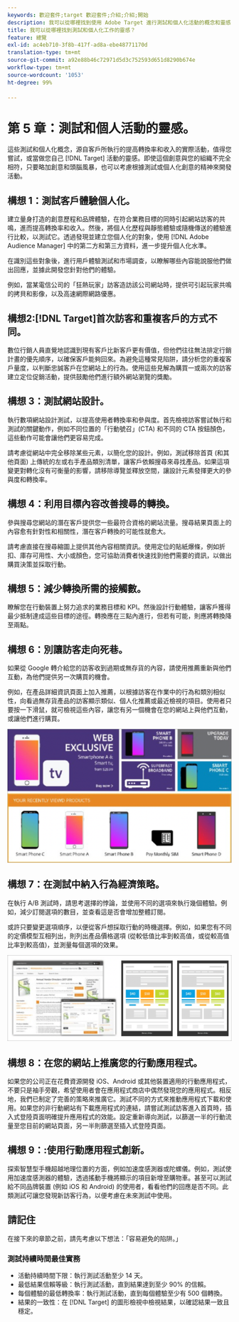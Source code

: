 ```yaml
---
keywords: 歡迎套件;target 歡迎套件;介紹;介紹;開始
description: 我可以從哪裡找到使用 Adobe Target 進行測試和個人化活動的概念和靈感？
title: 我可以從哪裡找到測試和個人化工作的靈感？
feature: 總覽
exl-id: ac4eb710-3f8b-417f-ad8a-ebe48771170d
translation-type: tm+mt
source-git-commit: a92e88b46c72971d5d3c752593d651d8290b674e
workflow-type: tm+mt
source-wordcount: '1053'
ht-degree: 99%

---
```


# 第 5 章：測試和個人活動的靈感。

這些測試和個人化概念，源自客戶所執行的提高轉換率和收入的實際活動，值得您嘗試，或當做您自己 [!DNL Target] 活動的靈感。即使這個創意與您的組織不完全相符，只要略加創意和頭腦風暴，也可以考慮根據測試或個人化創意的精神來開發活動。

## 構想 1：測試客戶體驗個人化。

建立量身打造的創意歷程和品牌體驗，在符合業務目標的同時引起網站訪客的共鳴，進而提高轉換率和收入。然後，將個人化歷程與靜態體驗或隨機傳送的體驗進行比較，以測試它。透過發現並建立您個人化的對象，使用 [!DNL Adobe Audience Manager] 中的第二方和第三方資料，進一步提升個人化水準。

在識別這些對象後，進行用戶體驗測試和市場調查，以瞭解哪些內容能說服他們做出回應，並據此開發您針對他們的體驗。

例如，當某電信公司的「狂熱玩家」訪客造訪該公司網站時，提供可引起玩家共鳴的拷貝和影像，以及高速網際網路優惠。

## 構想2:[!DNL Target]首次訪客和重複客戶的方式不同。

數位行銷人員直覺地認識到現有客戶比新客戶更有價值，但他們往往無法排定行銷計畫的優先順序，以確保客戶能夠回來。為避免這種常見陷阱，請分析您的重複客戶量度，以判斷忠誠客戶在您網站上的行為。使用這些見解為購買一或兩次的訪客建立定位促銷活動，提供鼓勵他們進行額外網站瀏覽的獎勵。

## 構想 3：測試網站設計。

執行數項網站設計測試，以提高使用者轉換率和參與度。首先檢視訪客嘗試執行和測試的關鍵動作，例如不同位置的「行動號召」(CTA) 和不同的 CTA 按鈕顏色，這些動作可能會讓他們更容易完成。

請考慮從網站中完全移除某些元素，以簡化您的設計。例如，測試移除首頁 (和其他頁面) 上傳統的左或右手產品類別清單，讓客戶依賴搜尋來尋找產品。如果這項變更對轉化沒有可衡量的影響，請移除導覽並釋放空間，讓設計元素發揮更大的參與度和轉換率。

## 構想 4：利用目標內容改善搜尋的轉換。

參與搜尋您網站的潛在客戶提供您一些最符合資格的網站流量。搜尋結果頁面上的內容愈有針對性和相關性，潛在客戶轉換的可能性就愈大。

請考慮直接在搜尋縮圖上提供其他內容相關資訊。使用定位的貼紙爆條，例如折扣、庫存可用性、大小或顏色，您可協助消費者快速找到他們需要的資訊，以做出購買決策並採取行動。

## 構想 5：減少轉換所需的接觸數。

瞭解您在行動裝置上努力追求的業務目標和 KPI。然後設計行動體驗，讓客戶獲得最少抵制達成這些目標的途徑。轉換應在三點內進行，但若有可能，則應將轉換降至兩點。

## 構想 6：別讓訪客走向死巷。

如果從 Google 轉介給您的訪客收到過期或無存貨的內容，請使用推薦重新與他們互動，為他們提供另一次購買的機會。

例如，在產品詳細資訊頁面上加入推薦，以根據訪客在作業中的行為和類別相似性，向看過無存貨產品的訪客顯示類似、個人化推薦或最近檢視的項目。使用者只要按一下滑鼠，就可檢視這些內容，讓您有另一個機會在您的網站上與他們互動，或讓他們進行購買。

![Recommendations 插圖](/help/c-intro/assets/recs-illustration.png)

## 構想 7：在測試中納入行為經濟策略。

在執行 A/B 測試時，請思考選擇的悖論，並使用不同的選項來執行幾個體驗。例如，減少訂閱選項的數目，並查看這是否會增加整體訂閱。

或許只要變更選項順序，以便從客戶想採取行動的時機選擇。例如，如果您有不同的定價模型互相列出，則列出產品價格選項 (從較低值比率到較高值，或從較高值比率到較高值)，並測量每個選項的效果。

![行為策略插圖](/help/c-intro/assets/behavioral.png)

## 構想 8：在您的網站上推廣您的行動應用程式。

如果您的公司正在花費資源開發 iOS、Android 或其他裝置適用的行動應用程式，不要只是袖手旁觀，希望使用者會在應用程式商店中偶然發現您的應用程式。相反地，我們已制定了完善的策略來推廣它。測試不同的方式來推動應用程式下載和使用。如果您的非行動網站有下載應用程式的連結，請嘗試測試訪客進入首頁時，插入式登陸頁面明確提升應用程式的效能。設定重新導向測試，以篩選一半的行動流量至您目前的網站頁面，另一半則篩選至插入式登陸頁面。

## 構想 9：:使用行動應用程式創新。

探索智慧型手機超越地理位置的方面，例如加速度感測器或陀螺儀。例如，測試使用加速度感測器的體驗，透過搖動手機將顯示的項目新增至購物車。甚至可以測試給不同品牌裝置 (例如 iOS 和 Android) 的使用者，看看他們的回應是否不同。此類測試可讓您發現新訪客行為，以便考慮在未來測試中使用。

## 請記住

在接下來的章節之前，請先考慮以下想法：「容易避免的陷阱。」

### 測試持續時間最佳實務

* 活動持續時間下限：執行測試活動至少 14 天。
* 最低結果信賴等級：執行測試活動，直到結果達到至少 90% 的信賴。
* 每個體驗的最低轉換率：執行測試活動，直到每個體驗至少有 500 個轉換。
* 結果的一致性：在 [!DNL Target] 的圖形檢視中檢視結果，以確認結果一致且穩定。
